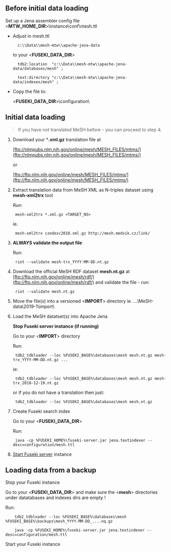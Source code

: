 ## Before initial data loading ##

Set up a Jena assembler config file <**MTW_HOME_DIR**>\instance\conf\mesh.ttl

* Adjust in mesh.ttl 

        c:\\Data\\mesh-mtw\\apache-jena-data 

    to your <**FUSEKI_DATA_DIR**>

        tdb2:location  "c:\\Data\\mesh-mtw\\apache-jena-data/databases/mesh" ;

        text:directory "c:\\Data\\mesh-mtw\\apache-jena-data/indexes/mesh" ;

* Copy the file to:

    <**FUSEKI_DATA_DIR**>\configuration\
          
## Initial data loading ##

> If you have not translated MeSH before - you can proceed to step 4.


1. Download your ***.xml.gz** translation file at
    
    [ftp://nlmpubs.nlm.nih.gov/online/mesh/MESH_FILES/mtms/](ftp://nlmpubs.nlm.nih.gov/online/mesh/MESH_FILES/mtms/)
    
    or
    
    [ftp://ftp.nlm.nih.gov/online/mesh/MESH_FILES/mtms/](ftp://ftp.nlm.nih.gov/online/mesh/MESH_FILES/mtms/)

2. Extract translation data from MeSH XML as N-triples dataset using **mesh-xml2trx** tool
  
    Run:
    
        mesh-xml2trx *.xml.gz <TARGET_NS>
   
    ie.
    
        mesh-xml2trx czedesc2018.xml.gz http://mesh.medvik.cz/link/

3. **ALWAYS validate the output file**
    
    Run:
        
        riot --validate mesh-trx_YYYY-MM-DD.nt.gz

4. Download the official MeSH RDF dataset **mesh.nt.gz** at [ftp://ftp.nlm.nih.gov/online/mesh/rdf/](ftp://ftp.nlm.nih.gov/online/mesh/rdf/)
   and validate the file - run:
    
        riot --validate mesh.nt.gz

5. Move the file(s) into a versioned <**IMPORT**> directory ie.  ...\MeSH-data\2019-1\import\

6. Load the MeSH datatset(s) into Apache Jena

    **Stop Fuseki server instance (if running)**
    
    Go to your <**IMPORT**> directory
    
    Run:
        
        tdb2_tdbloader --loc %FUSEKI_BASE%\databases\mesh mesh.nt.gz mesh-trx_YYYY-MM-DD.nt.gz ...
    
    ie:
    
        tdb2_tdbloader --loc %FUSEKI_BASE%\databases\mesh mesh.nt.gz mesh-trx_2018-12-19.nt.gz
    
    or if you do not have a translation then just:
    
        tdb2_tdbloader --loc %FUSEKI_BASE%\databases\mesh mesh.nt.gz

7. Create Fuseki search index
   
    Go to your <**FUSEKI_DATA_DIR**>
   
    Run:
    
        java -cp %FUSEKI_HOME%\fuseki-server.jar jena.textindexer --desc=configuration/mesh.ttl
    
8. [Start Fuseki server](https://github.com/filak/MTW-MeSH/wiki/Running-Fuseki-server) instance

## Loading data from a backup ##

Stop your Fuseki instance

Go to your <**FUSEKI_DATA_DIR**> 
and make sure the <**mesh**> directories under datatabases and indexes dirs are empty !

Run: 

        tdb2_tdbloader --loc %FUSEKI_BASE%\databases\mesh %FUSEKI_BASE%\backups\mesh_YYYY-MM-DD_....nq.gz

        java -cp %FUSEKI_HOME%\fuseki-server.jar jena.textindexer --desc=configuration/mesh.ttl

Start your Fuseki instance